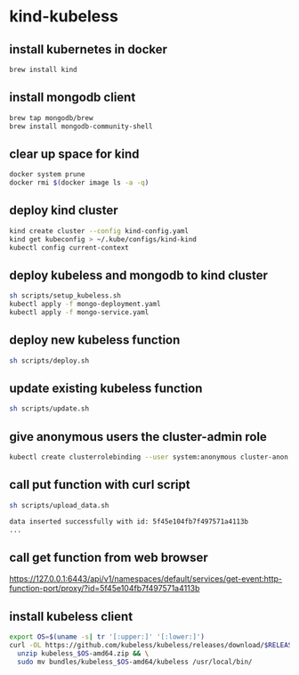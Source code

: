# kind-kubeless

## install kubernetes in docker

```sh
brew install kind
```

## install mongodb client

```sh
brew tap mongodb/brew
brew install mongodb-community-shell
```

## clear up space for kind

```sh
docker system prune
docker rmi $(docker image ls -a -q)
```

## deploy kind cluster

```sh
kind create cluster --config kind-config.yaml
kind get kubeconfig > ~/.kube/configs/kind-kind
kubectl config current-context
```

## deploy kubeless and mongodb to kind cluster

```sh
sh scripts/setup_kubeless.sh
kubectl apply -f mongo-deployment.yaml
kubectl apply -f mongo-service.yaml
```

## deploy new kubeless function

```sh
sh scripts/deploy.sh
```

## update existing kubeless function

```sh
sh scripts/update.sh
```

## give anonymous users the cluster-admin role

```sh
kubectl create clusterrolebinding --user system:anonymous cluster-anon --clusterrole cluster-admin
```

## call put function with curl script

```sh
sh scripts/upload_data.sh

data inserted successfully with id: 5f45e104fb7f497571a4113b
...
```

## call get function from web browser

https://127.0.0.1:6443/api/v1/namespaces/default/services/get-event:http-function-port/proxy/?id=5f45e104fb7f497571a4113b

## install kubeless client

```sh
export OS=$(uname -s| tr '[:upper:]' '[:lower:]')
curl -OL https://github.com/kubeless/kubeless/releases/download/$RELEASE/kubeless_$OS-amd64.zip && \
  unzip kubeless_$OS-amd64.zip && \
  sudo mv bundles/kubeless_$OS-amd64/kubeless /usr/local/bin/
```